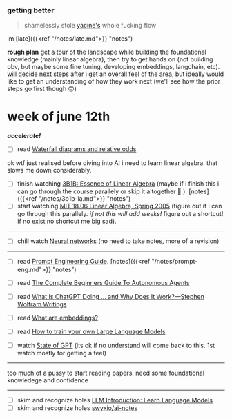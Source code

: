 ### getting better

> shamelessly stole [yacine's](https://yacine.ca/) whole fucking flow

im [late]({{<ref "/notes/late.md">}} "notes")

**rough plan**
get a tour of the landscape while building the foundational knowledge (mainly linear algebra), then try to get hands on (not building obv, but maybe some fine tuning, developing embeddings, langchain, etc). will decide next steps after i get an overall feel of the area, but ideally would like to get an understanding of how they work next (we'll see how the prior steps go first though 🙃)

# week of june 12th
_**accelerate!**_

* [ ] read [Waterfall diagrams and relative odds](https://arbital.com/p/bayes_waterfall_diagram/?l=1x1&pathId=93949)

ok wtf just realised before diving into AI i need to learn linear algebra. that slows me down considerably.
* [ ] finish watching [3B1B: Essence of Linear Algebra](https://www.youtube.com/playlist?list=PLZHQObOWTQDPD3MizzM2xVFitgF8hE_ab) (maybe if i finish this i can go through the course parallely or skip it altogether 🤷 ). [notes]({{<ref "/notes/3b1b-la.md">}} "notes") 
* [ ] start watching [MIT 18.06 Linear Algebra, Spring 2005](https://www.youtube.com/playlist?list=PLE7DDD91010BC51F8) (figure out if i can go through this parallely. _if not this will add weeks!_ figure out a shortcut! if no exist no shortcut me big sad).

---
* [ ] chill watch [Neural networks](https://www.youtube.com/playlist?list=PLZHQObOWTQDNU6R1_67000Dx_ZCJB-3pi) (no need to take notes, more of a revision)

---
* [ ] read [Prompt Engineering Guide](https://www.promptingguide.ai/). [notes]({{<ref "/notes/prompt-eng.md">}} "notes")
* [ ] read [The Complete Beginners Guide To Autonomous Agents](https://www.mattprd.com/p/the-complete-beginners-guide-to-autonomous-agents) 
* [ ] read [What Is ChatGPT Doing … and Why Does It Work?—Stephen Wolfram Writings](https://writings.stephenwolfram.com/2023/02/what-is-chatgpt-doing-and-why-does-it-work/)
* [ ] read [What are embeddings?](https://vickiboykis.com/what_are_embeddings/)
* [ ] read [How to train your own Large Language Models](https://blog.replit.com/llm-training)
* [ ] watch [State of GPT](https://www.youtube.com/watch?v=bZQun8Y4L2A) (its ok if no understand will come back to this. 1st watch mostly for getting a feel)


---
too much of a pussy to start reading papers. need some foundational knowledege and confidence

---
* [ ] skim and recognize holes [LLM Introduction: Learn Language Models](https://gist.github.com/rain-1/eebd5e5eb2784feecf450324e3341c8d)
* [ ] skim and recognize holes [swyxio/ai-notes](https://github.com/swyxio/ai-notes/tree/main#top-ai-reads)
